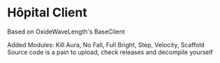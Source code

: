 # Hôpital Client
Based on OxideWaveLength's BaseClient

Added Modules: Kill Aura, No Fall, Full Bright, Step, Velocity, Scaffold
Source code is a pain to upload, check releases and decompile yourself

